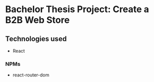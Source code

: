 # Bachelor Thesis Project: Create a B2B Web Store

## Technologies used

- React

### NPMs

- react-router-dom